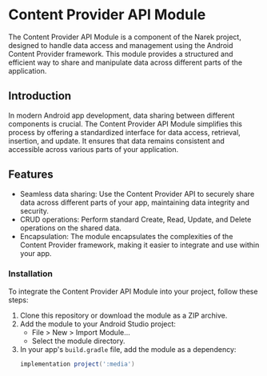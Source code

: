 # Content Provider API Module

The Content Provider API Module is a component of the Narek project, designed to handle data access and management using the Android Content Provider framework. This module provides a structured and efficient way to share and manipulate data across different parts of the application.

## Introduction

In modern Android app development, data sharing between different components is crucial. The Content Provider API Module simplifies this process by offering a standardized interface for data access, retrieval, insertion, and update. It ensures that data remains consistent and accessible across various parts of your application.

## Features

- Seamless data sharing: Use the Content Provider API to securely share data across different parts of your app, maintaining data integrity and security.
- CRUD operations: Perform standard Create, Read, Update, and Delete operations on the shared data.
- Encapsulation: The module encapsulates the complexities of the Content Provider framework, making it easier to integrate and use within your app.

### Installation

To integrate the Content Provider API Module into your project, follow these steps:

1. Clone this repository or download the module as a ZIP archive.
2. Add the module to your Android Studio project:
    - File > New > Import Module...
    - Select the module directory.
3. In your app's `build.gradle` file, add the module as a dependency:
   ```gradle
   implementation project(':media')

